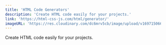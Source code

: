 ```yaml
---
title: 'HTML Code Generators'
description: 'Create HTML code easily for your projects.'
link: 'https://html-css-js.com/html/generator/'
imageURL: 'https://res.cloudinary.com/dc6mrv5cb/image/upload/v1697150661/personal-resources/html/html-css-js.com_html_generator__1_y7btf8.png'
---
```

Create HTML code easily for your projects.